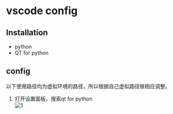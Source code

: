 # vscode config
## Installation
- python
- QT for python
## config
以下使用路径均为虚拟环境的路径，所以根据自己虚拟路径做相应调整。
1. 打开设置面板，搜索qt for python<br>
![1](https://github.com/Generalizations/test1/assets/142973887/81d3f67d-7fb0-448e-9b90-33d5c085dcb3)
